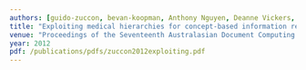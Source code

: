 ```yaml
---
authors: [guido-zuccon, bevan-koopman, Anthony Nguyen, Deanne Vickers, Luke Butt]
title: "Exploiting medical hierarchies for concept-based information retrieval"
venue: "Proceedings of the Seventeenth Australasian Document Computing Symposium"
year: 2012
pdf: /publications/pdfs/zuccon2012exploiting.pdf
---
```


